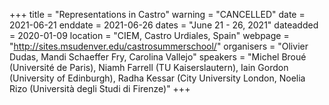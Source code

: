 +++
title = "Representations in Castro"
warning = "CANCELLED"
date = 2021-06-21
enddate = 2021-06-26
dates = "June 21 - 26, 2021"
dateadded = 2020-01-09
location = "CIEM, Castro Urdiales, Spain"
webpage = "http://sites.msudenver.edu/castrosummerschool/"
organisers = "Olivier Dudas, Mandi Schaeffer Fry, Carolina Vallejo"
speakers = "Michel Broué (Université de Paris), Niamh Farrell (TU Kaiserslautern), Iain Gordon (University of Edinburgh), Radha Kessar (City University London, Noelia Rizo (Università degli Studi di Firenze)"
+++
